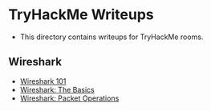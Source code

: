 # TryHackMe Writeups
* This directory contains writeups for TryHackMe rooms.

## Wireshark
* [Wireshark 101](./Wireshark/Wireshark-101.md)
* [Wireshark: The Basics](./Wireshark/Wireshark-The-Basics.md)
* [Wireshark: Packet Operations](./Wireshark/Wireshark-Packet-Operations.md)


